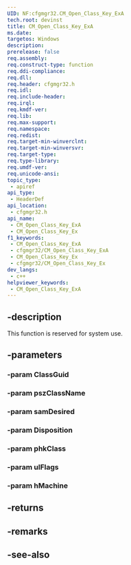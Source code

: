 ```yaml
---
UID: NF:cfgmgr32.CM_Open_Class_Key_ExA
tech.root: devinst
title: CM_Open_Class_Key_ExA
ms.date: 
targetos: Windows
description: 
prerelease: false
req.assembly: 
req.construct-type: function
req.ddi-compliance: 
req.dll: 
req.header: cfgmgr32.h
req.idl: 
req.include-header: 
req.irql: 
req.kmdf-ver: 
req.lib: 
req.max-support: 
req.namespace: 
req.redist: 
req.target-min-winverclnt: 
req.target-min-winversvr: 
req.target-type: 
req.type-library: 
req.umdf-ver: 
req.unicode-ansi: 
topic_type:
 - apiref
api_type:
 - HeaderDef
api_location:
 - cfgmgr32.h
api_name:
 - CM_Open_Class_Key_ExA
 - CM_Open_Class_Key_Ex
f1_keywords:
 - CM_Open_Class_Key_ExA
 - cfgmgr32/CM_Open_Class_Key_ExA
 - CM_Open_Class_Key_Ex
 - cfgmgr32/CM_Open_Class_Key_Ex
dev_langs:
 - c++
helpviewer_keywords:
 - CM_Open_Class_Key_ExA
---
```


## -description

This function is reserved for system use.

## -parameters

### -param ClassGuid

### -param pszClassName

### -param samDesired

### -param Disposition

### -param phkClass

### -param ulFlags

### -param hMachine

## -returns

## -remarks

## -see-also

